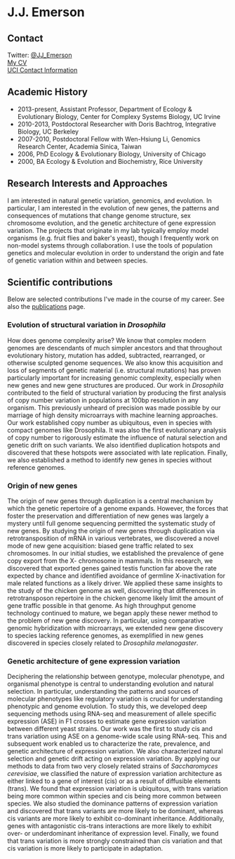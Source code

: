# J.J. Emerson

## Contact
Twitter: [@JJ_Emerson](https://twitter.com/JJ_Emerson)  
[My CV](documents/J.J.EmersonCV.pdf)  
[UCI Contact Information](https://www.faculty.uci.edu/profile.cfm?faculty_id=5987)  

## Academic History
* 2013-present, Assistant Professor, Department of Ecology & Evolutionary Biology, Center for Complexy Systems Biology, UC Irvine
* 2010-2013, Postdoctoral Researcher with Doris Bachtrog, Integrative Biology, UC Berkeley
* 2007-2010, Postdoctoral Fellow with Wen-Hsiung Li, Genomics Research Center, Academia Sinica, Taiwan
* 2006, PhD Ecology & Evolutionary Biology, University of Chicago
* 2000, BA Ecology & Evolution and Biochemistry, Rice University

## Research Interests and Approaches
I am interested in natural genetic variation, genomics, and evolution. In particular, I am interested in the evolution of new genes, the patterns and consequences of mutations that change genome structure, sex chromosome evolution, and the genetic architecture of gene expression variation. The projects that originate in my lab typically employ model organisms (e.g. fruit flies and baker's yeast), though I frequently work on non-model systems through collaboration. I use the tools of population genetics and molecular evolution in order to understand the origin and fate of genetic variation within and between species.

## Scientific contributions

Below are selected contributions I've made in the course of my career. See also the [publications](publications.md) page.

### Evolution of structural variation in *Drosophila*

How does genome complexity arise? We know that complex modern genomes are descendants of much simpler ancestors and that throughout evolutionary history, mutation has added, subtracted, rearranged, or otherwise sculpted genome sequences. We also know this acquisition and loss of segments of genetic material (i.e. structural mutations) has proven particularly important for increasing genomic complexity, especially when new genes and new gene structures are produced. Our work in *Drosophila* contributed to the field of structural variation by producing the first analysis of copy number variation in populations at 100bp resolution in any organism. This previously unheard of precision was made possible by our marriage of high density microarrays with machine learning approaches. Our work established copy number as ubiquitous, even in species with compact genomes like Drosophila. It was also the first evolutionary analysis of copy number to rigorously estimate the influence of natural selection and genetic drift on such variants. We also identified duplication hotspots and discovered that these hotspots were associated with late replication. Finally, we also established a method to identify new genes in species without reference genomes.

### Origin of new genes

The origin of new genes through duplication is a central mechanism by which the genetic repertoire of a genome expands. However, the forces that foster the preservation and differentiation of new genes was largely a mystery until full genome sequencing permitted the systematic study of new genes. By studying the origin of new genes through duplication via retrotransposition of mRNA in various vertebrates, we discovered a novel mode of new gene acquisition: biased gene traffic related to sex chromosomes. In our initial studies, we established the prevalence of gene copy export from the X- chromosome in mammals. In this research, we discovered that exported genes gained testis function far above the rate expected by chance and identified avoidance of germline X-inactivation for male related functions as a likely driver. We applied these same insights to the study of the chicken genome as well, discovering that differences in retrotransposon repertoire in the chicken genome likely limit the amount of gene traffic possible in that genome. As high throughput genome technology continued to mature, we began apply these newer method to the problem of new gene discovery. In particular, using comparative genomic hybridization with microarrays, we extended new gene discovery to species lacking reference genomes, as exemplified in new genes discovered in species closely related to *Drosophila melanogaster*.

### Genetic architecture of gene expression variation

Deciphering the relationship between genotype, molecular phenotype, and organismal phenotype is central to understanding evolution and natural selection. In particular, understanding the patterns and sources of molecular phenotypes like regulatory variation is crucial for understanding phenotypic and genome evolution. To study this, we developed deep sequencing methods using RNA-seq and measurement of allele specific expression (ASE) in F1 crosses to estimate gene expression variation between different yeast strains. Our work was the first to study cis and trans variation using ASE on a genome-wide scale using RNA-seq. This and subsequent work enabled us to characterize the rate, prevalence, and genetic architecture of expression variation. We also characterized natural selection and genetic drift acting on expression variation. By applying our methods to data from two very closely related strains of *Saccharomyces cerevisiae*, we classified the nature of expression variation architecture as either linked to a gene of interest (cis) or as a result of diffusible elements (trans). We found that expression variation is ubiquitous, with trans variation being more common within species and cis being more common between species. We also studied the dominance patterns of expression variation and discovered that trans variants are more likely to be dominant, whereas cis variants are more likely to exhibit co-dominant inheritance. Additionally, genes with antagonistic cis-trans interactions are more likely to exhibit over- or underdominant inheritance of expression level. Finally, we found that trans variation is more strongly constrained than cis variation and that cis variation is more likely to participate in adaptation.


